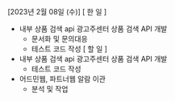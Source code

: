 [2023년 2월 08일 (수)]
[ 한 일 ]
* 내부 상품 검색 api  광고주센터 상품 검색 API 개발
    * 문서화 및 문의대응
    * 테스트 코드 작성
[ 할 일 ]
* 내부 상품 검색 api  광고주센터 상품 검색 API 개발
    * 테스트 코드 작성
* 어드민웹, 파트너웹 알람 이관 
    * 분석 및 작업

